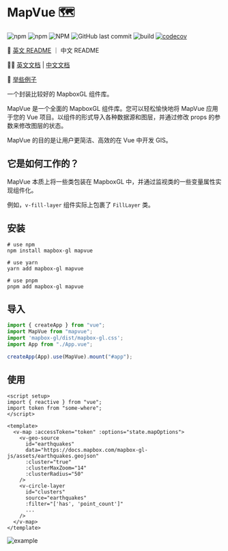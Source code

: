 # MapVue 🗺️

![npm](https://img.shields.io/npm/v/mapvue)
![npm](https://img.shields.io/npm/dw/mapvue)
![NPM](https://img.shields.io/npm/l/mapvue)
![GitHub last commit](https://img.shields.io/github/last-commit/timeroute/mapvue)
![build](https://github.com/timeroute/mapvue/actions/workflows/test.yml/badge.svg)
[![codecov](https://codecov.io/gh/timeroute/mapvue/branch/main/graph/badge.svg?token=2CRUPW2YCN)](https://codecov.io/gh/timeroute/mapvue)

📄 [英文 README](./README.md) ｜ 中文 README

👏🏻 [英文文档](https://mapvue.netlify.app/) | [中文文档](https://mapvue.netlify.app/zh/)

🌰 [举些例子](https://codesandbox.io/s/vmap-examples-mnqjgn)

一个封装比较好的 MapboxGL 组件库。

MapVue 是一个全面的 MapboxGL 组件库。您可以轻松愉快地将 MapVue 应用于您的 Vue 项目。以组件的形式导入各种数据源和图层，并通过修改 props 的参数来修改图层的状态。

MapVue 的目的是让用户更简洁、高效的在 Vue 中开发 GIS。

## 它是如何工作的？

MapVue 本质上将一些类包装在 MapboxGL 中，并通过监视类的一些变量属性实现组件化。

例如，`v-fill-layer` 组件实际上包裹了 `FillLayer` 类。

## 安装

```shell
# use npm
npm install mapbox-gl mapvue

# use yarn
yarn add mapbox-gl mapvue

# use pnpm
pnpm add mapbox-gl mapvue
```

## 导入


```ts
import { createApp } from "vue";
import MapVue from "mapvue";
import 'mapbox-gl/dist/mapbox-gl.css';
import App from "./App.vue";

createApp(App).use(MapVue).mount("#app");
```

## 使用

```vue
<script setup>
import { reactive } from "vue";
import token from "some-where";
</script>

<template>
  <v-map :accessToken="token" :options="state.mapOptions">
    <v-geo-source
      id="earthquakes"
      data="https://docs.mapbox.com/mapbox-gl-js/assets/earthquakes.geojson"
      :cluster="true"
      :clusterMaxZoom="14"
      :clusterRadius="50"
    />
    <v-circle-layer 
      id="clusters" 
      source="earthquakes"
      :filter="['has', 'point_count']"
      ...
    />
  </v-map>
</template>
```

![example](https://s3.bmp.ovh/imgs/2022/08/24/f4c4db9eda3ee3f6.png)
